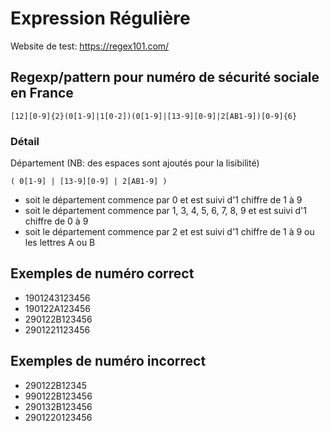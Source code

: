 # Expression Régulière
Website de test: https://regex101.com/

## Regexp/pattern pour numéro de sécurité sociale en France
```
[12][0-9]{2}(0[1-9]|1[0-2])(0[1-9]|[13-9][0-9]|2[AB1-9])[0-9]{6}
```

### Détail
Département (NB: des espaces sont ajoutés pour la lisibilité)
```
( 0[1-9] | [13-9][0-9] | 2[AB1-9] )
```

- soit le département commence par 0 et est suivi d'1 chiffre de 1 à 9
- soit le département commence par 1, 3, 4, 5, 6, 7, 8, 9 et est suivi d'1 chiffre de 0 à 9
- soit le département commence par 2 et est suivi d'1 chiffre de 1 à 9 ou les lettres A ou B


## Exemples de numéro correct
- 1901243123456
- 190122A123456
- 290122B123456
- 2901221123456

## Exemples de numéro incorrect
- 290122B12345
- 990122B123456
- 290132B123456
- 2901220123456